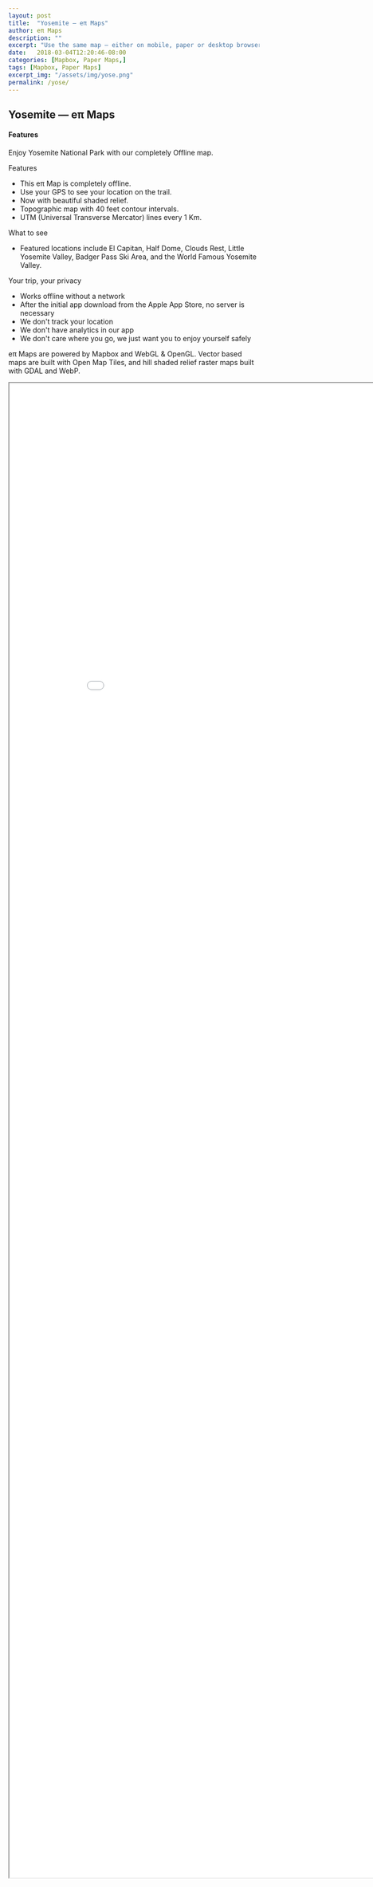 ```yaml
---
layout: post
title:  "Yosemite — eπ Maps"
author: eπ Maps
description: ""
excerpt: "Use the same map — either on mobile, paper or desktop browser"
date:   2018-03-04T12:20:46-08:00
categories: [Mapbox, Paper Maps,]
tags: [Mapbox, Paper Maps]
excerpt_img: "/assets/img/yose.png"
permalink: /yose/
---
```


## Yosemite — eπ Maps

#### Features
Enjoy Yosemite National Park with our completely Offline map.

Features
* This eπ Map is completely offline.
* Use your GPS to see your location on the trail.
* Now with beautiful shaded relief.
* Topographic map with 40 feet contour intervals.
* UTM (Universal Transverse Mercator) lines every 1 Km.

What to see
* Featured locations include El Capitan, Half Dome, Clouds Rest, Little Yosemite Valley, Badger Pass Ski Area, and the World Famous Yosemite Valley.

Your trip, your privacy
* Works offline without a network
* After the initial app download from the Apple App Store, no server is necessary
* We don't track your location
* We don't have analytics in our app
* We don't care where you go, we just want you to enjoy yourself safely

eπ Maps are powered by Mapbox and WebGL & OpenGL.  Vector based maps are built with Open Map Tiles, and hill shaded relief raster maps built with GDAL and WebP.

<iframe allowfullscreen="true" mozallowfullscreen="true" webkitallowfullscreen="true" style="height: 75vh; width: 95vw;"  src="/epi-maps.html?w=-120.05&s=37.44&e=-118.80&n=38.23&authkey=278314/#13/37.73525/-119.60275">
  <p>Your browser does not support iframes.</p>
</iframe>

[ios]:      https://itunes.apple.com/us/developer/epi-rational-inc./id416401310
[android]:  https://play.google.com/store/apps/details?id=com.roblabs.papermaps.usfs.sierra

[tsg]:  http://www.timestampgenerator.com
